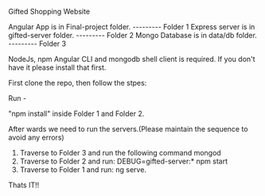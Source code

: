 Gifted Shopping Website

Angular App is in Final-project folder.       --------- Folder 1
Express server is in gifted-server folder.    --------- Folder 2
Mongo Database is in data/db folder.          --------- Folder 3

NodeJs, npm Angular CLI and mongodb shell client is required. If you don't have it please install that first.


First clone the repo, then follow the stpes:

Run -

"npm install" inside Folder 1 and Folder 2.

After wards we need to run the servers.(Please maintain the sequence to avoid any errors)

1) Traverse to Folder 3 and run the following command
  mongod
2) Traverse to Folder 2 and run:
  DEBUG=gifted-server:* npm start
3) Traverse to Folder 1 and run:
  ng serve.

Thats IT!!
